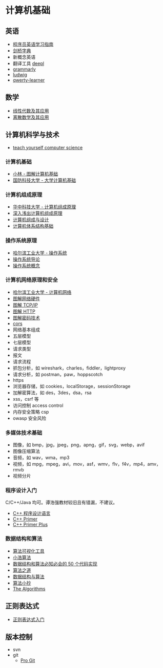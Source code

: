 # 计算机基础

## 英语

- [程序员英语学习指南](https://a-programmers-guide-to-english.harryyu.me/)
- [剑桥字典](https://dictionary.cambridge.org/dictionary/english/)
- 新概念英语
- 翻译工具 [deepl](https://www.deepl.com/)
- [grammarly](https://www.grammarly.com/)
- [ludwig](https://ludwig.guru/)
- [qwerty-learner](https://qwerty.kaiyi.cool/)

## 数学

- [线性代数及其应用](https://book.douban.com/subject/1425950/)
- [离散数学及其应用](https://book.douban.com/subject/34866266/)

## 计算机科学与技术

- [teach yourself computer science](https://teachyourselfcs.com/)

### 计算机基础

- [小林 - 图解计算机基础](https://xiaolincoding.com/)
- [国防科技大学 - 大学计算机基础](https://www.icourse163.org/course/NUDT-1001614002)

### 计算机组成原理

- [华中科技大学 - 计算机组成原理](https://www.icourse163.org/course/HUST-1003159001)
- [深入浅出计算机组成原理](https://time.geekbang.org/column/intro/100026001)
- [计算机组成与设计](https://book.douban.com/subject/26604008/)
- [计算机体系结构基础](https://github.com/foxsen/archbase)

### 操作系统原理

- [哈尔滨工业大学 - 操作系统](https://www.icourse163.org/course/HIT-1002531008)
- [操作系统导论](https://weread.qq.com/web/reader/db8329d071cc7f70db8a479)
- [操作系统概念](https://book.douban.com/subject/30297919/)

### 计算机网络原理和安全

- [哈尔滨工业大学 - 计算机网络](https://www.icourse163.org/course/HIT-154005)
- [图解网络硬件](https://weread.qq.com/web/reader/92e326e0718ff67892eea53)
- [图解 TCP/IP](https://book.douban.com/subject/24737674/)
- [图解 HTTP](https://weread.qq.com/web/reader/3da32b505dd9f43da9a1aca)
- [图解密码技术](https://book.douban.com/subject/26265544/)
- [cors](http://www.ruanyifeng.com/blog/2016/04/cors.html)
- 网络基本组成
- 五层模型
- 七层模型
- 请求类型
- 报文
- 请求流程
- 抓包分析，如 wireshark，charles，fiddler，lightproxy
- 请求分析，如 postman，paw，hoppscotch
- https
- 浏览器存储，如 cookies，localStorage，sessionStorage
- 加解密算法，如 des，3des，dsa，rsa
- xss，csrf 等
- 访问控制 access control
- 内存安全策略 csp
- owasp 安全风险

### 多媒体技术基础

- 图像，如 bmp，jpg，jpeg，png，apng，gif，svg，webp，avif
- 图像压缩算法
- 音频，如 wav，wma，mp3
- 视频，如 mpg，mpeg，avi，mov，asf，wmv，flv，f4v，mp4，amv，rmvb
- 视频分片

### 程序设计入门

C/C++/Java 均可。谭浩强教材较旧且有错漏，不建议。

- [C++ 程序设计语言](https://book.douban.com/subject/4604591/)
- [C++ Primer](https://weread.qq.com/web/reader/ff732fe072021a24ff7bb24)
- [C++ Primer Plus](https://weread.qq.com/web/reader/a99327c071d07b0da996784)

### 数据结构和算法

- [算法可视化工具](https://github.com/algorithm-visualizer/algorithm-visualizer)
- [小浩算法](https://www.geekxh.com/)
- [数据结构和算法必知必会的 50 个代码实现](https://github.com/wangzheng0822/algo)
- [算法之道](https://book.douban.com/subject/4249686/)
- [数据结构与算法](https://time.geekbang.org/column/intro/126)
- [算法小抄](https://labuladong.github.io/algo/)
- [The Algorithms](https://github.com/TheAlgorithms)

## 正则表达式

- [正则表达式入门](http://www.cnblogs.com/deerchao/archive/2006/08/24/zhengzhe30fengzhongjiaocheng.html)

## 版本控制

- svn
- git
  - [Pro Git](https://git-scm.com/book/zh/v2)
